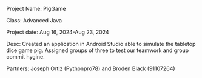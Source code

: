 Project Name: PigGame

Class: Advanced Java

Project date: Aug 16, 2024-Aug 23, 2024

Desc: Created an application in Android Studio able to simulate the tabletop dice game pig. Assigned groups of three to test our teamwork and group commit hygine. 

Partners: Joseph Ortiz (Pythonpro78) and Broden Black (91107264)
